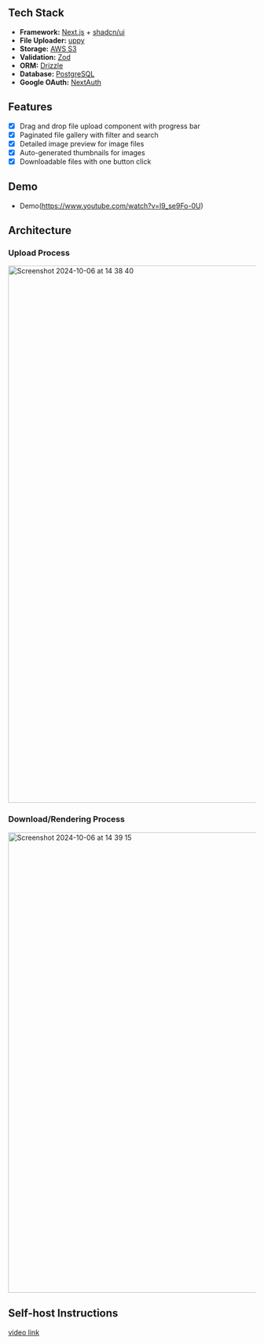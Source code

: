 
## Tech Stack
- **Framework:** [Next.js](https://nextjs.org) + [shadcn/ui](https://ui.shadcn.com)
- **File Uploader:** [uppy](https://uppy.io/docs/quick-start/)
- **Storage:** [AWS S3](https://aws.amazon.com/s3/)
- **Validation:** [Zod](https://zod.dev)
- **ORM:** [Drizzle](https://drizzle.dev)
- **Database:** [PostgreSQL](https://www.postgresql.org)
- **Google OAuth:** [NextAuth](https://next-auth.js.org)

## Features
- [x] Drag and drop file upload component with progress bar
- [x] Paginated file gallery with filter and search
- [x] Detailed image preview for image files
- [x] Auto-generated thumbnails for images
- [x] Downloadable files with one button click

## Demo
- Demo(https://www.youtube.com/watch?v=l9_se9Fo-0U)

## Architecture
### Upload Process
<img width="1091" alt="Screenshot 2024-10-06 at 14 38 40" src="https://github.com/user-attachments/assets/09384bf2-a0f7-4aaa-bd31-6a9bc48bf1d1">

### Download/Rendering Process
<img width="935" alt="Screenshot 2024-10-06 at 14 39 15" src="https://github.com/user-attachments/assets/9d116eb9-69fe-42ac-8a69-106f14543db0">

## Self-host Instructions
[video link](https://www.youtube.com/watch?v=l9_se9Fo-0U&t=407s)

